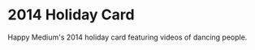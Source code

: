 2014 Holiday Card
=================

Happy Medium's 2014 holiday card featuring videos of dancing people.
